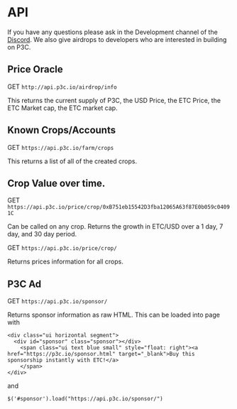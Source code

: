 # API

If you have any questions please ask in the Development channel of the [Discord](https://discord.gg/crjsdJr). We also give airdrops to developers who are interested in building on P3C.

## Price Oracle

GET `http://api.p3c.io/airdrop/info`

This returns the current supply of P3C, the USD Price, the ETC Price, the ETC Market cap, the ETC market cap.

## Known Crops/Accounts

GET `https://api.p3c.io/farm/crops`

This returns a list of all of the created crops.

## Crop Value over time.

GET `https://api.p3c.io/price/crop/0xB751eb15542D3fba12065A63f87E0b059c04091C`

Can be called on any crop. Returns the growth in ETC/USD over a 1 day, 7 day, and 30 day period.

GET `https://api.p3c.io/price/crop/`

Returns prices information for all crops.

## P3C Ad 

GET `https://api.p3c.io/sponsor/`

Returns sponsor information as raw HTML. This can be loaded into page with

```
<div class="ui horizontal segment">
  <div id="sponsor" class="sponsor"></div>
    <span class="ui text blue small" style="float: right"><a href="https://p3c.io/sponsor.html" target="_blank">Buy this sponsorship instantly with ETC!</a>
    </span>
</div>
```
and 

`$('#sponsor').load("https://api.p3c.io/sponsor/")`




